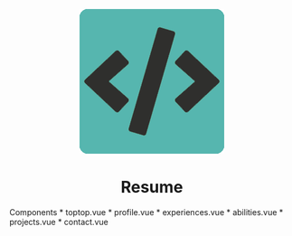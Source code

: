<p align="center">
  <img src="https://github.com/ygtalp/VueJS-Resume/blob/master/favicon.png">
  <h1 align="center">Resume</h1>
</p>

Components * toptop.vue
            * profile.vue
            * experiences.vue
            * abilities.vue
            * projects.vue
            * contact.vue
